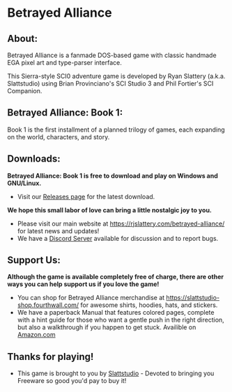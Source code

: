 # Betrayed Alliance

## About:
Betrayed Alliance is a fanmade DOS-based game with classic handmade EGA pixel art and type-parser interface.

This Sierra-style SCI0 adventure game is developed by Ryan Slattery (a.k.a. Slattstudio) using Brian Provinciano's SCI Studio 3 and Phil Fortier's SCI Companion.

## Betrayed Alliance: Book 1:
Book 1 is the first installment of a planned trilogy of games, each expanding on the world, characters, and story.

## Downloads:
**Betrayed Alliance: Book 1 is free to download and play on Windows and GNU/Linux.**
* Visit our [Releases page](https://github.com/Slattstudio/BetrayedAllianceBook1/releases "Releases page") for the latest download.

**We hope this small labor of love can bring a little nostalgic joy to you.**
* Please visit our main website at https://rjslattery.com/betrayed-alliance/ for latest news and updates!
* We have a [Discord Server](https://discord.gg/Rh62gD2uUG "Discord Server") available for discussion and to report bugs.

## Support Us:
**Although the game is available completely free of charge, there are other ways you can help support us if you love the game!**

* You can shop for Betrayed Alliance merchandise at https://slattstudio-shop.fourthwall.com/ for awesome shirts, hoodies, hats, and stickers.
* We have a paperback Manual that features colored pages, complete with a hint guide for those who want a gentle push in the right direction, but also a walkthrough if you happen to get stuck. Availible on [Amazon.com](https://www.amazon.com/Betrayed-Alliance-Book-1-Manual/dp/B0CWT6QVJQ "Amazon.com")

## Thanks for playing!
* This game is brought to you by [Slattstudio](https://rjslattery.com/ "Slattstudio") - Devoted to bringing you Freeware so good you'd pay to buy it!
